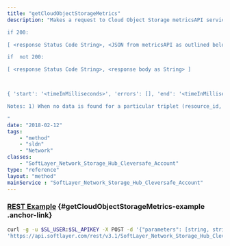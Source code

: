 ```yaml
---
title: "getCloudObjectStorageMetrics"
description: "Makes a request to Cloud Object Storage metricsAPI service and when successful, returns an associative array with two elements: 

if 200: 

[ <response Status Code String>, <JSON from metricsAPI as outlined below as String> ] 

if  not 200: 

[ <response Status Code String>, <response body as String> ] 



{ 'start': '<timeInMilliseconds>', 'errors': [], 'end': '<timeInMilliseconds>', 'resource_type': 'account', 'warnings': [], 'resources': [{'metrics' : [{'name': 'retrieval', 'value': '<number>'}]}] } 

Notes: 1) When no data is found for a particular triplet (resource_id, storage_location, storage_class) a JSON element is inserted to the warnings Array. 2) If all queried triplets find data, only the resources Array will be populated, errors and warnings will remain empty. 

"
date: "2018-02-12"
tags:
    - "method"
    - "sldn"
    - "Network"
classes:
    - "SoftLayer_Network_Storage_Hub_Cleversafe_Account"
type: "reference"
layout: "method"
mainService : "SoftLayer_Network_Storage_Hub_Cleversafe_Account"
---
```


### [REST Example](#getCloudObjectStorageMetrics-example) <a href="/article/rest/"><i class="fas fa-question"></i></a> {#getCloudObjectStorageMetrics-example .anchor-link} 
```bash
curl -g -u $SL_USER:$SL_APIKEY -X POST -d '{"parameters": [string, string, string, string, string]}' \
'https://api.softlayer.com/rest/v3.1/SoftLayer_Network_Storage_Hub_Cleversafe_Account/{SoftLayer_Network_Storage_Hub_Cleversafe_AccountID}/getCloudObjectStorageMetrics'
```
